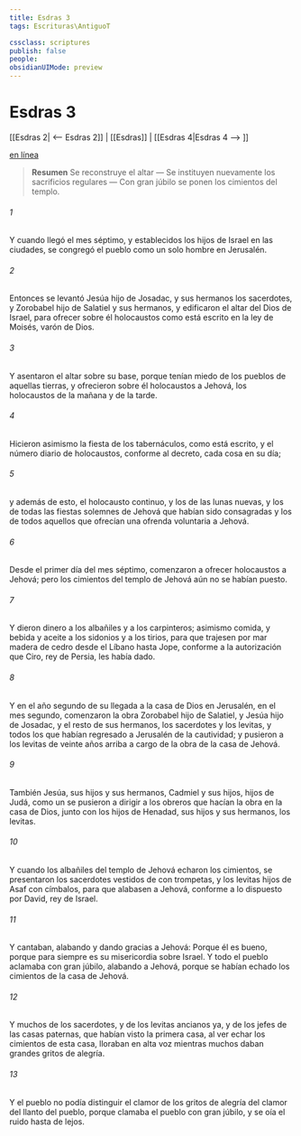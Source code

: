 ```yaml
---
title: Esdras 3
tags: Escrituras\AntiguoT

cssclass: scriptures
publish: false
people:
obsidianUIMode: preview
---
```


# Esdras 3
[[Esdras 2| <-- Esdras 2]] | [[Esdras]] | [[Esdras 4|Esdras 4 --> ]]

[en línea](https://churchofjesuschrist.org/study/scriptures/ot/ezra/3?lang=spa)

> __Resumen__
Se reconstruye el altar — Se instituyen nuevamente los sacrificios regulares — Con gran júbilo se ponen los cimientos del templo.

###### 1 
Y cuando llegó el mes séptimo, y  establecidos los hijos de Israel en las ciudades, se congregó el pueblo como un solo hombre en Jerusalén.

###### 2 
Entonces se levantó Jesúa hijo de Josadac, y sus hermanos los sacerdotes, y Zorobabel hijo de Salatiel y sus hermanos, y edificaron el altar del Dios de Israel, para ofrecer sobre él holocaustos como está escrito en la ley de Moisés, varón de Dios.

###### 3 
Y asentaron el altar sobre su base, porque tenían miedo de los pueblos de aquellas tierras, y ofrecieron sobre él holocaustos a Jehová, los holocaustos de la mañana y de la tarde.

###### 4 
Hicieron asimismo la fiesta de los tabernáculos, como está escrito, y el número diario de holocaustos, conforme al decreto, cada cosa en su día;

###### 5 
y además de esto, el holocausto continuo, y los de las lunas nuevas, y los de todas las fiestas solemnes de Jehová que habían sido consagradas y los de todos aquellos que ofrecían una ofrenda voluntaria a Jehová.

###### 6 
Desde el primer día del mes séptimo, comenzaron a ofrecer holocaustos a Jehová; pero los cimientos del templo de Jehová aún no se habían puesto.

###### 7 
Y dieron dinero a los albañiles y a los carpinteros; asimismo comida, y bebida y aceite a los sidonios y a los tirios, para que trajesen por mar madera de cedro desde el Líbano hasta Jope, conforme a la autorización que Ciro, rey de Persia, les había dado.

###### 8 
Y en el año segundo de su llegada a la casa de Dios en Jerusalén, en el mes segundo, comenzaron la obra Zorobabel hijo de Salatiel, y Jesúa hijo de Josadac, y el resto de sus hermanos, los sacerdotes y los levitas, y todos los que habían regresado a Jerusalén de la cautividad; y pusieron a los levitas de veinte años arriba a cargo de la obra de la casa de Jehová.

###### 9 
También Jesúa, sus hijos y sus hermanos, Cadmiel y sus hijos, hijos de Judá, como un  se pusieron a dirigir a los obreros que hacían la obra en la casa de Dios, junto con los hijos de Henadad, sus hijos y sus hermanos, los levitas.

###### 10 
Y cuando los albañiles del templo de Jehová echaron los cimientos, se presentaron los sacerdotes vestidos de  con trompetas, y los levitas hijos de Asaf con címbalos, para que alabasen a Jehová, conforme a lo dispuesto por David, rey de Israel.

###### 11 
Y cantaban, alabando y dando gracias a Jehová: Porque él es bueno, porque para siempre es su misericordia sobre Israel. Y todo el pueblo aclamaba con gran júbilo, alabando a Jehová, porque se habían echado los cimientos de la casa de Jehová.

###### 12 
Y muchos de los sacerdotes, y de los levitas ancianos ya, y de los jefes de las casas paternas, que habían visto la primera casa, al ver echar los cimientos de esta casa, lloraban en alta voz mientras muchos  daban grandes gritos de alegría.

###### 13 
Y el pueblo no podía distinguir el clamor de los gritos de alegría del clamor del llanto del pueblo, porque clamaba el pueblo con gran júbilo, y se oía el ruido hasta de lejos.

